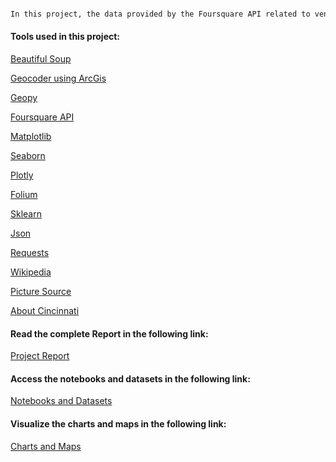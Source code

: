 ```diff

In this project, the data provided by the Foursquare API related to venues in the city of Cincinnati, Ohio, USA are explored. The main objective is to get characteristics of its neighborhoods and assess which ones are best suited to the lifestyle of those who will live in this city. To achieve this, a complete study is done using important steps of a data  science project (from data collection to the evaluation of the applied model).

```

#### Tools used in this project:

[Beautiful Soup](https://pypi.org/project/beautifulsoup4/)

[Geocoder using ArcGis](https://pypi.org/project/geocoder/)

[Geopy](https://pypi.org/project/geopy/)

[Foursquare API](https://developer.foursquare.com/)

[Matplotlib](https://matplotlib.org/) 

[Seaborn](https://seaborn.pydata.org/)

[Plotly](https://plotly.com/)

[Folium](https://pypi.org/project/folium/)

[Sklearn](https://scikit-learn.org/stable/)

[Json](https://docs.python.org/3/library/json.html)

[Requests](https://docs.python-requests.org/en/latest/)

[Wikipedia](https://en.wikipedia.org/wiki/List_of_Cincinnati_neighborhoods)



[Picture Source](https://www.dentons.com/en/global-presence/united-states/cincinnati)


[About Cincinnati](https://www.newhomesource.com/learn/cincinnati-relocation-guide/)




#### Read the complete Report in the following link:

[Project Report](https://github.com/leilaff89/foursquare_project/blob/main/foursquare/Foursquare%20Project.pdf)

#### Access the notebooks and datasets in the following link:

[Notebooks and Datasets](https://github.com/leilaff89/foursquare_project/tree/main/foursquare/notes_datasets)

#### Visualize the charts and maps in the following link:

[Charts and Maps](https://github.com/leilaff89/foursquare_project/tree/main/foursquare/charts_maps)

